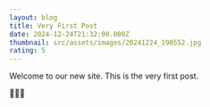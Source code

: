 ```yaml
---
layout: blog
title: Very First Post
date: 2024-12-24T21:32:00.000Z
thumbnail: src/assets/images/20241224_190552.jpg
rating: 5
---
```

Welcome to our new site. This is the very first post.

🥰🥰👋
